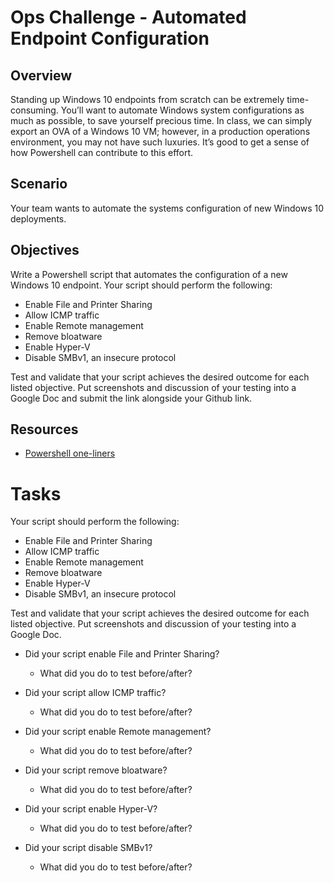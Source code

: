 # Ops Challenge - Automated Endpoint Configuration

## Overview

Standing up Windows 10 endpoints from scratch can be extremely time-consuming. You’ll want to automate Windows system configurations as much as possible, to save yourself precious time. In class, we can simply export an OVA of a Windows 10 VM; however, in a production operations environment, you may not have such luxuries. It’s good to get a sense of how Powershell can contribute to this effort.

## Scenario

Your team wants to automate the systems configuration of new Windows 10 deployments.

## Objectives

Write a Powershell script that automates the configuration of a new Windows 10 endpoint. Your script should perform the following:

* Enable File and Printer Sharing
* Allow ICMP traffic
* Enable Remote management
* Remove bloatware
* Enable Hyper-V
* Disable SMBv1, an insecure protocol

Test and validate that your script achieves the desired outcome for each listed objective. Put screenshots and discussion of your testing into a Google Doc and submit the link alongside your Github link.

## Resources

* [Powershell one-liners](https://github.com/superswan/Powershell-SysAdmin)

# Tasks

Your script should perform the following:

* Enable File and Printer Sharing
* Allow ICMP traffic
* Enable Remote management
* Remove bloatware
* Enable Hyper-V
* Disable SMBv1, an insecure protocol

Test and validate that your script achieves the desired outcome for each listed objective. Put screenshots and discussion of your testing into a Google Doc.

* Did your script enable File and Printer Sharing?

  * What did you do to test before/after?


* Did your script allow ICMP traffic?

  * What did you do to test before/after?


* Did your script enable Remote management?

  * What did you do to test before/after?



* Did your script remove bloatware?

  * What did you do to test before/after?



* Did your script enable Hyper-V?

  * What did you do to test before/after?



* Did your script disable SMBv1?

  * What did you do to test before/after?



